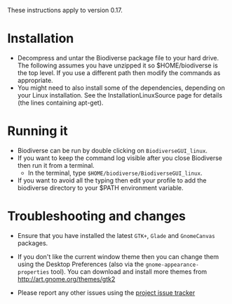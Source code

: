 These instructions apply to version 0.17.

# Installation #

  * Decompress and untar the Biodiverse package file to your hard drive.  The following assumes you have unzipped it so $HOME/biodiverse is the top level.  If you use a different path then modify the commands as appropriate.
  * You might need to also install some of the dependencies, depending on your Linux installation.  See the InstallationLinuxSource page for details (the lines containing apt-get).

# Running it #

  * Biodiverse can be run by double clicking on `BiodiverseGUI_linux`.
  * If you want to keep the command log visible after you close Biodiverse then run it from a terminal.
    * In the terminal, type `$HOME/biodiverse/BiodiverseGUI_linux`.
  * If you want to avoid all the typing then edit your profile to add the biodiverse directory to your $PATH environment variable.

# Troubleshooting and changes #

  * Ensure that you have installed the latest `GTK+`, `Glade` and `GnomeCanvas` packages.

  * If you don't like the current window theme then you can change them using the Desktop Preferences (also via the `gnome-appearance-properties` tool).  You can download and install more themes from http://art.gnome.org/themes/gtk2

  * Please report any other issues using the [project issue tracker](http://code.google.com/p/biodiverse/issues/list)